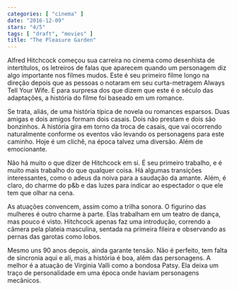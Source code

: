 ```yaml
---
categories: [ "cinema" ]
date: "2016-12-09"
stars: "4/5"
tags: [ "draft", "movies" ]
title: "The Pleasure Garden"
---
```

Alfred Hitchcock começou sua carreira no cinema como desenhista de
intertítulos, os letreiros de falas que aparecem quando um personagem
diz algo importante nos filmes mudos. Este é seu primeiro filme longo na
direção depois que as pessoas o notaram em seu curta-metragem Always
Tell Your Wife. E para surpresa dos que dizem que este é o século das
adaptações, a história do filme foi baseado em um romance.

Se trata, aliás, de uma história típica de novela ou romances
esparsos. Duas amigas e dois amigos formam dois casais. Dois não
prestam e dois são bonzinhos. A história gira em torno da troca de
casais, que vai ocorrendo naturalmente conforme os eventos vão levando
os personagens para este caminho. Hoje é um clichê, na época talvez
uma diversão. Além de emocionante.

Não há muito o que dizer de Hitchcock em si. É seu primeiro trabalho,
e é muito mais trabalho do que qualquer coisa. Há algumas transições
interessantes, como o adeus da noiva para a saudação da amante. Além,
é claro, do charme do p&b e das luzes para indicar ao espectador o que
ele tem que olhar na cena.

As atuações convencem, assim como a trilha sonora. O figurino das
mulheres é outro charme à parte. Elas trabalham em um teatro de dança,
mas pouco é visto. Hitchcock apenas faz uma introdução, correndo a
câmera pela plateia masculina, sentada na primeira fileira e observando
as pernas das garotas como lobos.

Mesmo uns 90 anos depois, ainda garante tensão. Não é perfeito,
tem falta de sincronia aqui e ali, mas a história é boa, além das
personagens. A melhor é a atuação de Virginia Valli como a bondosa
Patsy. Ela deixa um traço de personalidade em uma época onde haviam
personagens mecânicos.
